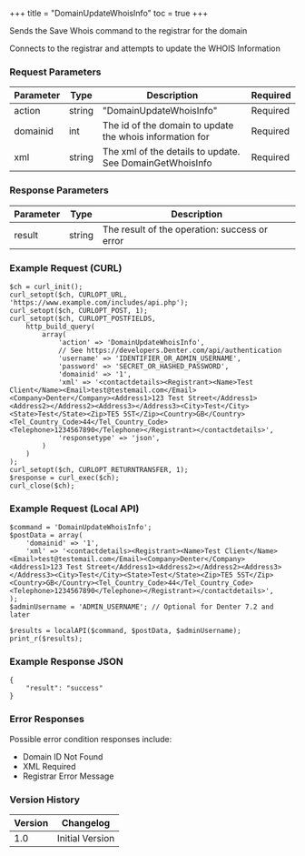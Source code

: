 +++
title = "DomainUpdateWhoisInfo"
toc = true
+++

Sends the Save Whois command to the registrar for the domain

Connects to the registrar and attempts to update the WHOIS Information

### Request Parameters

| Parameter | Type | Description | Required |
| --------- | ---- | ----------- | -------- |
| action | string | "DomainUpdateWhoisInfo" | Required |
| domainid | int | The id of the domain to update the whois information for | Required |
| xml | string | The xml of the details to update. See DomainGetWhoisInfo | Required |

### Response Parameters

| Parameter | Type | Description |
| --------- | ---- | ----------- |
| result | string | The result of the operation: success or error |


### Example Request (CURL)

```
$ch = curl_init();
curl_setopt($ch, CURLOPT_URL, 'https://www.example.com/includes/api.php');
curl_setopt($ch, CURLOPT_POST, 1);
curl_setopt($ch, CURLOPT_POSTFIELDS,
    http_build_query(
        array(
            'action' => 'DomainUpdateWhoisInfo',
            // See https://developers.Denter.com/api/authentication
            'username' => 'IDENTIFIER_OR_ADMIN_USERNAME',
            'password' => 'SECRET_OR_HASHED_PASSWORD',
            'domainid' => '1',
            'xml' => '<contactdetails><Registrant><Name>Test Client</Name><Email>test@testemail.com</Email><Company>Denter</Company><Address1>123 Test Street</Address1><Address2></Address2><Address3></Address3><City>Test</City><State>Test</State><Zip>TE5 5ST</Zip><Country>GB</Country><Tel_Country_Code>44</Tel_Country_Code><Telephone>1234567890</Telephone></Registrant></contactdetails>',
            'responsetype' => 'json',
        )
    )
);
curl_setopt($ch, CURLOPT_RETURNTRANSFER, 1);
$response = curl_exec($ch);
curl_close($ch);
```


### Example Request (Local API)

```
$command = 'DomainUpdateWhoisInfo';
$postData = array(
    'domainid' => '1',
    'xml' => '<contactdetails><Registrant><Name>Test Client</Name><Email>test@testemail.com</Email><Company>Denter</Company><Address1>123 Test Street</Address1><Address2></Address2><Address3></Address3><City>Test</City><State>Test</State><Zip>TE5 5ST</Zip><Country>GB</Country><Tel_Country_Code>44</Tel_Country_Code><Telephone>1234567890</Telephone></Registrant></contactdetails>',
);
$adminUsername = 'ADMIN_USERNAME'; // Optional for Denter 7.2 and later

$results = localAPI($command, $postData, $adminUsername);
print_r($results);
```


### Example Response JSON

```
{
    "result": "success"
}
```


### Error Responses

Possible error condition responses include:

* Domain ID Not Found
* XML Required
* Registrar Error Message


### Version History

| Version | Changelog |
| ------- | --------- |
| 1.0 | Initial Version |
